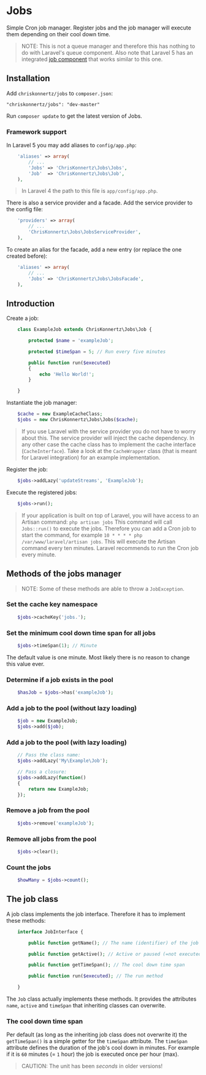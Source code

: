 # Jobs

Simple Cron job manager. Register jobs and the job manager will execute them depending on their cool down time.

> NOTE: This is not a queue manager and therefore this has nothing to do with Laravel's queue component. Also note that Laravel 5 has an integrated [job component](http://laravel.com/docs/5.2/scheduling) that works similar to this one.

## Installation

Add `chriskonnertz/jobs` to `composer.json`:

    "chriskonnertz/jobs": "dev-master"

Run `composer update` to get the latest version of Jobs.

### Framework support

In Laravel 5 you may add aliases to `config/app.php`:
```php
    'aliases' => array(
        // ...
        'Jobs' => 'ChrisKonnertz\Jobs\Jobs',
        'Job'  => 'ChrisKonnertz\Jobs\Job',
    ),
```

> In Laravel 4 the path to this file is `app/config/app.php`.

There is also a service provider and a facade. Add the service provider to the config file:

```php
    'providers' => array(
        // ...
        'ChrisKonnertz\Jobs\JobsServiceProvider',
    ),
```

To create an alias for the facade, add a new entry (or replace the one created before):

```php
    'aliases' => array(
        // ...
        'Jobs' => 'ChrisKonnertz\Jobs\JobsFacade',
    ),
```

## Introduction

Create a job:
```php
    class ExampleJob extends ChrisKonnertz\Jobs\Job {

        protected $name = 'exampleJob';

        protected $timeSpan = 5; // Run every five minutes

        public function run($executed)
        {
            echo 'Hello World!';
        }

    }
```

Instantiate the job manager:
```php
    $cache = new ExampleCacheClass;
    $jobs = new ChrisKonnertz\Jobs\Jobs($cache);
```

> If you use Laravel with the service provider you do not have to worry about this. The service provider will inject the cache dependency. In any other case the cache class has to implement the cache interface (`CacheInterface`). Take a look at the `CacheWrapper` class (that is meant for Laravel integration) for an example implementation.

Register the job:
```php
    $jobs->addLazy('updateStreams', 'ExampleJob');
```

Execute the registered jobs:
```php
    $jobs->run();
```

> If your application is built on top of Laravel, you will have access to an Artisan command: `php artisan jobs` This command will call `Jobs::run()` to execute the jobs. Therefore you can add a Cron job to start the command, for example `10 * * * * php /var/www/laravel/artisan jobs`. This will execute the Artisan command every ten minutes. Laravel recommends to run the Cron job every minute.

## Methods of the jobs manager

> NOTE: Some of these methods are able to throw a `JobException`.

### Set the cache key namespace
```php
    $jobs->cacheKey('jobs.');
```

### Set the minimum cool down time span for all jobs
```php
    $jobs->timeSpan(1); // Minute
```

The default value is one minute. Most likely there is no reason to change this value ever.

### Determine if a job exists in the pool
```php
    $hasJob = $jobs->has('exampleJob');
```

### Add a job to the pool (without lazy loading)
```php
    $job = new ExampleJob;
    $jobs->add($job);
```

### Add a job to the pool (with lazy loading)
```php
    // Pass the class name:
    $jobs->addLazy('My\Example\Job');

    // Pass a closure:
    $jobs->addLazy(function()
    {
        return new ExampleJob;
    });
```

### Remove a job from the pool
```php
    $jobs->remove('exampleJob');
```

### Remove all jobs from the pool
```php
    $jobs->clear();
```

### Count the jobs
```php
    $howMany = $jobs->count();
```

## The job class

A job class implements the job interface. Therefore it has to implement these methods:

```php
    interface JobInterface {

        public function getName(); // The name (identifier) of the job

        public function getActive(); // Active or paused (=not executed)?

        public function getTimeSpan(); // The cool down time span

        public function run($executed); // The run method

    }
```

The `Job` class actually implements these methods. It provides the attributes `name`, `active` and `timeSpan` that inheriting classes can overwrite.

### The cool down time span

Per default (as long as the inheriting job class does not overwrite it) the `getTimeSpan()` is a simple getter 
for the `timeSpan` attribute. The `timeSpan` attribute defines the duration of the job's cool down in minutes. For example if it is `60` minutes (= `1` hour) the job is executed once per hour (max).

> CAUTION: The unit has been _seconds_ in older versions!
